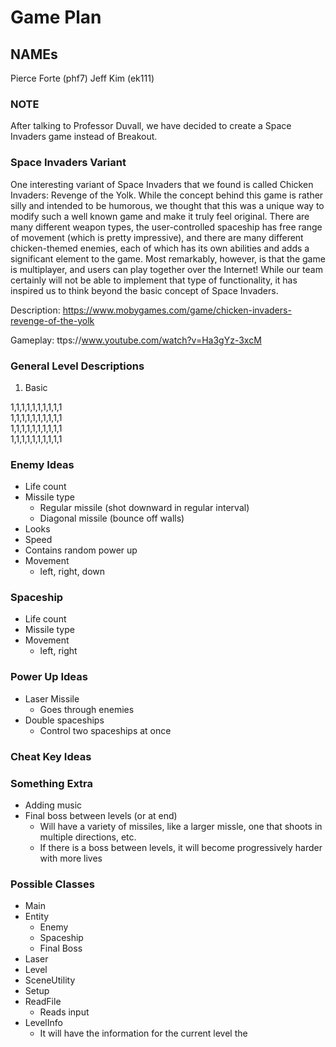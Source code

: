 # Game Plan
## NAMEs 
Pierce Forte (phf7)
Jeff Kim (ek111)

### NOTE  
After talking to Professor Duvall, we have decided to create a Space Invaders game instead of Breakout.

### Space Invaders Variant  
One interesting variant of Space Invaders that we found is called Chicken Invaders: Revenge of the Yolk.  While the concept behind this game is rather silly and intended to be humorous, we thought that this was a unique way to modify such a well known game and make it truly feel original. There are many different weapon types, the user-controlled spaceship has free range of movement (which is pretty impressive), and there are many different chicken-themed enemies, each of which has its own abilities and adds a significant element to the game. Most remarkably, however, is that the game is multiplayer, and users can play together over the Internet! While our team certainly will not be able to implement that type of functionality, it has inspired us to think beyond the basic concept of Space Invaders.  

Description: https://www.mobygames.com/game/chicken-invaders-revenge-of-the-yolk

Gameplay: ttps://www.youtube.com/watch?v=Ha3gYz-3xcM

### General Level Descriptions
1. Basic 

1,1,1,1,1,1,1,1,1,1  
1,1,1,1,1,1,1,1,1,1  
1,1,1,1,1,1,1,1,1,1  
1,1,1,1,1,1,1,1,1,1



### Enemy Ideas  
- Life count
- Missile type
	- Regular missile (shot downward in regular interval)
    - Diagonal missile (bounce off walls)
- Looks
- Speed
- Contains random power up
- Movement
	- left, right, down

### Spaceship
- Life count
- Missile type
- Movement
	- left, right

### Power Up Ideas  
- Laser Missile 
	- Goes through enemies
- Double spaceships
	- Control two spaceships at once 

### Cheat Key Ideas    


### Something Extra  
- Adding music
- Final boss between levels (or at end)
	- Will have a variety of missiles, like a larger missle, one that shoots in multiple directions, etc.
    - If there is a boss between levels, it will become progressively harder with more lives

### Possible Classes  
- Main
- Entity
	- Enemy
    - Spaceship
    - Final Boss
- Laser
- Level
- SceneUtility
- Setup
- ReadFile
	- Reads input 
- LevelInfo
	- It will have the information for the current level the 
    